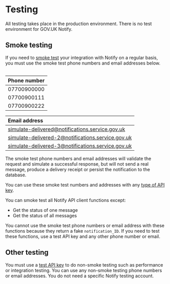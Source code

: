 # Testing

All testing takes place in the production environment. There is no test environment for GOV.UK Notify.

## Smoke testing

If you need to [smoke test](https://www.gov.uk/service-manual/technology/deploying-software-regularly#using-smoke-tests-after-you-deploy) your integration with Notify on a regular basis, you  must use the smoke test phone numbers and email addresses below.

<div style="height:1px;font-size:1px;">&nbsp;</div>

|Phone number|
|:---|
|07700900000|
|07700900111|
|07700900222|


|Email address|
|:---|
|simulate-delivered@notifications.service.gov.uk|
|simulate-delivered-2@notifications.service.gov.uk|
|simulate-delivered-3@notifications.service.gov.uk|

The smoke test phone numbers and email addresses will validate the request and simulate a successful response, but will not send a real message, produce a delivery receipt or persist the notification to the database.

You can use these smoke test numbers and addresses with any [type of API key](#api-keys).

You can smoke test all Notify API client functions except:

- Get the status of one message
- Get the status of all messages

You cannot use the smoke test phone numbers or email address with these functions because they return a fake `notification_ID`. If you need to test these functions, use a test API key and any other phone number or email.

## Other testing

You must use a [test API key](#test) to do non-smoke testing such as performance or integration testing. You can use any non-smoke testing phone numbers or email addresses. You do not need a specific Notify testing account.
